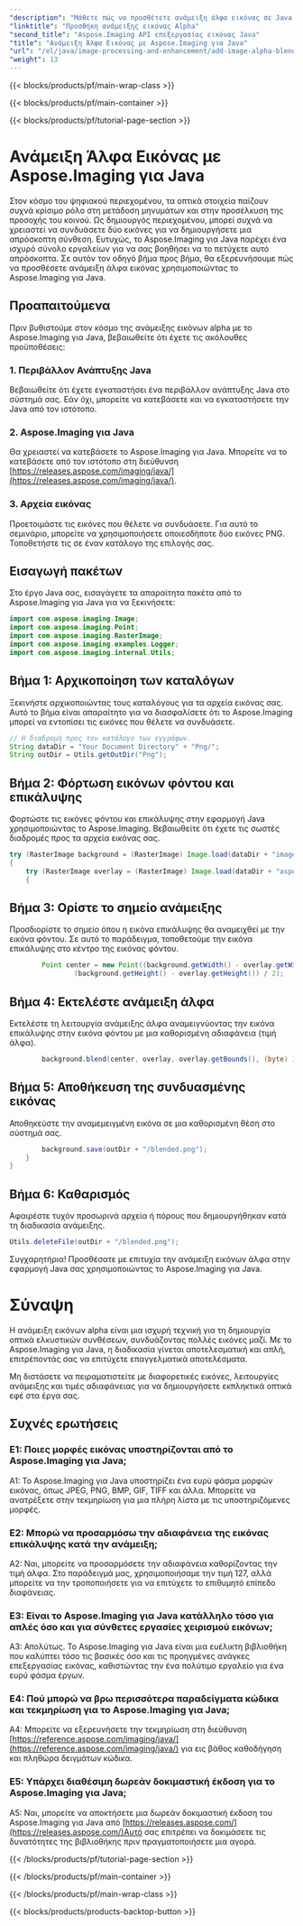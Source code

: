```yaml
---
"description": "Μάθετε πώς να προσθέτετε ανάμειξη άλφα εικόνας σε Java χρησιμοποιώντας το Aspose.Imaging. Δημιουργήστε εκπληκτικά οπτικά εφέ με οδηγίες βήμα προς βήμα."
"linktitle": "Προσθήκη ανάμειξης εικόνας Alpha"
"second_title": "Aspose.Imaging API επεξεργασίας εικόνας Java"
"title": "Ανάμειξη Άλφα Εικόνας με Aspose.Imaging για Java"
"url": "/el/java/image-processing-and-enhancement/add-image-alpha-blending/"
"weight": 13
---
```


{{< blocks/products/pf/main-wrap-class >}}

{{< blocks/products/pf/main-container >}}

{{< blocks/products/pf/tutorial-page-section >}}

# Ανάμειξη Άλφα Εικόνας με Aspose.Imaging για Java

Στον κόσμο του ψηφιακού περιεχομένου, τα οπτικά στοιχεία παίζουν συχνά κρίσιμο ρόλο στη μετάδοση μηνυμάτων και στην προσέλκυση της προσοχής του κοινού. Ως δημιουργός περιεχομένου, μπορεί συχνά να χρειαστεί να συνδυάσετε δύο εικόνες για να δημιουργήσετε μια απρόσκοπτη σύνθεση. Ευτυχώς, το Aspose.Imaging για Java παρέχει ένα ισχυρό σύνολο εργαλείων για να σας βοηθήσει να το πετύχετε αυτό απρόσκοπτα. Σε αυτόν τον οδηγό βήμα προς βήμα, θα εξερευνήσουμε πώς να προσθέσετε ανάμειξη άλφα εικόνας χρησιμοποιώντας το Aspose.Imaging για Java.

## Προαπαιτούμενα

Πριν βυθιστούμε στον κόσμο της ανάμειξης εικόνων alpha με το Aspose.Imaging για Java, βεβαιωθείτε ότι έχετε τις ακόλουθες προϋποθέσεις:

### 1. Περιβάλλον Ανάπτυξης Java
Βεβαιωθείτε ότι έχετε εγκαταστήσει ένα περιβάλλον ανάπτυξης Java στο σύστημά σας. Εάν όχι, μπορείτε να κατεβάσετε και να εγκαταστήσετε την Java από τον ιστότοπο.

### 2. Aspose.Imaging για Java
Θα χρειαστεί να κατεβάσετε το Aspose.Imaging για Java. Μπορείτε να το κατεβάσετε από τον ιστότοπο στη διεύθυνση [https://releases.aspose.com/imaging/java/](https://releases.aspose.com/imaging/java/).

### 3. Αρχεία εικόνας
Προετοιμάστε τις εικόνες που θέλετε να συνδυάσετε. Για αυτό το σεμινάριο, μπορείτε να χρησιμοποιήσετε οποιεσδήποτε δύο εικόνες PNG. Τοποθετήστε τις σε έναν κατάλογο της επιλογής σας.

## Εισαγωγή πακέτων

Στο έργο Java σας, εισαγάγετε τα απαραίτητα πακέτα από το Aspose.Imaging για Java για να ξεκινήσετε:

```java
import com.aspose.imaging.Image;
import com.aspose.imaging.Point;
import com.aspose.imaging.RasterImage;
import com.aspose.imaging.examples.Logger;
import com.aspose.imaging.internal.Utils;
```

## Βήμα 1: Αρχικοποίηση των καταλόγων

Ξεκινήστε αρχικοποιώντας τους καταλόγους για τα αρχεία εικόνας σας. Αυτό το βήμα είναι απαραίτητο για να διασφαλίσετε ότι το Aspose.Imaging μπορεί να εντοπίσει τις εικόνες που θέλετε να συνδυάσετε.

```java
// Η διαδρομή προς τον κατάλογο των εγγράφων.
String dataDir = "Your Document Directory" + "Png/";
String outDir = Utils.getOutDir("Png");
```

## Βήμα 2: Φόρτωση εικόνων φόντου και επικάλυψης

Φορτώστε τις εικόνες φόντου και επικάλυψης στην εφαρμογή Java χρησιμοποιώντας το Aspose.Imaging. Βεβαιωθείτε ότι έχετε τις σωστές διαδρομές προς τα αρχεία εικόνας σας.

```java
try (RasterImage background = (RasterImage) Image.load(dataDir + "image0.png"))
{
    try (RasterImage overlay = (RasterImage) Image.load(dataDir + "aspose_logo.png"))
    {
```

## Βήμα 3: Ορίστε το σημείο ανάμειξης

Προσδιορίστε το σημείο όπου η εικόνα επικάλυψης θα αναμειχθεί με την εικόνα φόντου. Σε αυτό το παράδειγμα, τοποθετούμε την εικόνα επικάλυψης στο κέντρο της εικόνας φόντου.

```java
        Point center = new Point((background.getWidth() - overlay.getWidth()) / 2,
                (background.getHeight() - overlay.getHeight()) / 2);
```

## Βήμα 4: Εκτελέστε ανάμειξη άλφα

Εκτελέστε τη λειτουργία ανάμειξης άλφα αναμειγνύοντας την εικόνα επικάλυψης στην εικόνα φόντου με μια καθορισμένη αδιαφάνεια (τιμή άλφα).

```java
        background.blend(center, overlay, overlay.getBounds(), (byte) 127);
```

## Βήμα 5: Αποθήκευση της συνδυασμένης εικόνας

Αποθηκεύστε την αναμεμειγμένη εικόνα σε μια καθορισμένη θέση στο σύστημά σας.

```java
        background.save(outDir + "/blended.png");
    }
}
```

## Βήμα 6: Καθαρισμός

Αφαιρέστε τυχόν προσωρινά αρχεία ή πόρους που δημιουργήθηκαν κατά τη διαδικασία ανάμειξης.

```java
Utils.deleteFile(outDir + "/blended.png");
```

Συγχαρητήρια! Προσθέσατε με επιτυχία την ανάμειξη εικόνων άλφα στην εφαρμογή Java σας χρησιμοποιώντας το Aspose.Imaging για Java.

# Σύναψη

Η ανάμειξη εικόνων alpha είναι μια ισχυρή τεχνική για τη δημιουργία οπτικά ελκυστικών συνθέσεων, συνδυάζοντας πολλές εικόνες μαζί. Με το Aspose.Imaging για Java, η διαδικασία γίνεται αποτελεσματική και απλή, επιτρέποντάς σας να επιτύχετε επαγγελματικά αποτελέσματα.

Μη διστάσετε να πειραματιστείτε με διαφορετικές εικόνες, λειτουργίες ανάμειξης και τιμές αδιαφάνειας για να δημιουργήσετε εκπληκτικά οπτικά εφέ στα έργα σας.

## Συχνές ερωτήσεις

### Ε1: Ποιες μορφές εικόνας υποστηρίζονται από το Aspose.Imaging για Java;

A1: Το Aspose.Imaging για Java υποστηρίζει ένα ευρύ φάσμα μορφών εικόνας, όπως JPEG, PNG, BMP, GIF, TIFF και άλλα. Μπορείτε να ανατρέξετε στην τεκμηρίωση για μια πλήρη λίστα με τις υποστηριζόμενες μορφές.

### Ε2: Μπορώ να προσαρμόσω την αδιαφάνεια της εικόνας επικάλυψης κατά την ανάμειξη;

A2: Ναι, μπορείτε να προσαρμόσετε την αδιαφάνεια καθορίζοντας την τιμή άλφα. Στο παράδειγμά μας, χρησιμοποιήσαμε την τιμή 127, αλλά μπορείτε να την τροποποιήσετε για να επιτύχετε το επιθυμητό επίπεδο διαφάνειας.

### Ε3: Είναι το Aspose.Imaging για Java κατάλληλο τόσο για απλές όσο και για σύνθετες εργασίες χειρισμού εικόνων;

A3: Απολύτως. Το Aspose.Imaging για Java είναι μια ευέλικτη βιβλιοθήκη που καλύπτει τόσο τις βασικές όσο και τις προηγμένες ανάγκες επεξεργασίας εικόνας, καθιστώντας την ένα πολύτιμο εργαλείο για ένα ευρύ φάσμα έργων.

### Ε4: Πού μπορώ να βρω περισσότερα παραδείγματα κώδικα και τεκμηρίωση για το Aspose.Imaging για Java;

A4: Μπορείτε να εξερευνήσετε την τεκμηρίωση στη διεύθυνση [https://reference.aspose.com/imaging/java/](https://reference.aspose.com/imaging/java/) για εις βάθος καθοδήγηση και πληθώρα δειγμάτων κώδικα.

### Ε5: Υπάρχει διαθέσιμη δωρεάν δοκιμαστική έκδοση για το Aspose.Imaging για Java;

A5: Ναι, μπορείτε να αποκτήσετε μια δωρεάν δοκιμαστική έκδοση του Aspose.Imaging για Java από [https://releases.aspose.com/](https://releases.aspose.com/)Αυτό σας επιτρέπει να δοκιμάσετε τις δυνατότητες της βιβλιοθήκης πριν πραγματοποιήσετε μια αγορά.

{{< /blocks/products/pf/tutorial-page-section >}}

{{< /blocks/products/pf/main-container >}}

{{< /blocks/products/pf/main-wrap-class >}}

{{< blocks/products/products-backtop-button >}}